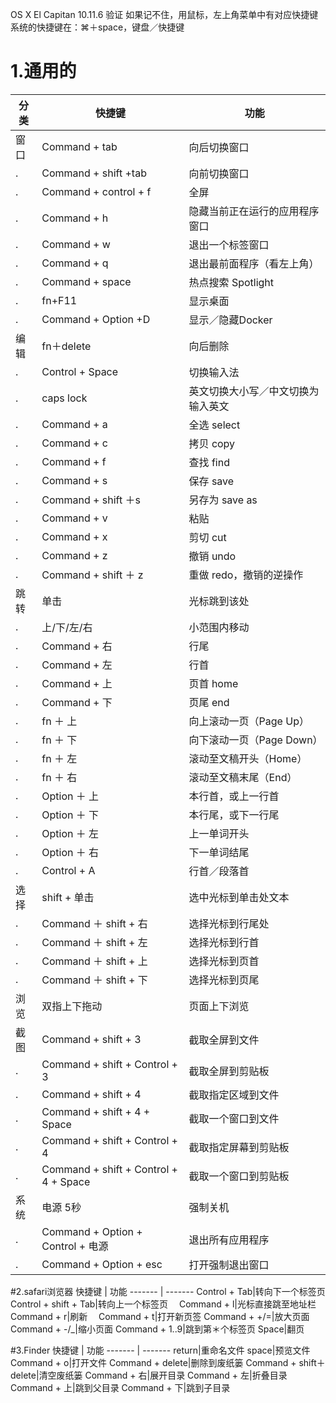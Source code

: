OS X El Capitan  10.11.6  验证
如果记不住，用鼠标，左上角菜单中有对应快捷键
系统的快捷键在：⌘＋space，键盘／快捷键

# 1.通用的
分类|快捷键 | 功能
------- |------- | -------
窗口|Command + tab|向后切换窗口
.|Command + shift +tab|向前切换窗口
.|Command + control + f | 全屏
.|Command + h|隐藏当前正在运行的应用程序窗口
.|Command + w|退出一个标签窗口
.|Command + q|退出最前面程序（看左上角）
.|Command + space|热点搜索 Spotlight
.|fn+F11 |显示桌面
.|Command + Option +D |显示／隐藏Docker
编辑 |fn＋delete | 向后删除
.|Control + Space|切换输入法
.|caps lock|英文切换大小写／中文切换为输入英文
.|Command + a|全选 select
.|Command + c|拷贝 copy
.|Command + f|查找 find
.|Command + s|保存 save
.|Command + shift ＋s|另存为 save as
.|Command + v|粘贴 
.|Command + x|剪切 cut
.|Command + z|撤销 undo
.|Command + shift ＋ z|重做 redo，撤销的逆操作
跳转|单击|光标跳到该处
.|上/下/左/右|小范围内移动
.|Command + 右|行尾
.|Command + 左|行首	
.|Command + 上|页首 home
.|Command + 下|页尾 end
.|fn ＋ 上|向上滚动一页（Page Up）　　
.|fn ＋ 下|向下滚动一页（Page Down）　　
.|fn ＋ 左|滚动至文稿开头（Home）　　
.|fn ＋ 右|滚动至文稿末尾（End）
.|Option ＋ 上|本行首，或上一行首　　
.|Option ＋ 下|本行尾，或下一行尾　　　
.|Option ＋ 左|上一单词开头　　
.|Option ＋ 右|下一单词结尾
.|Control + A|行首／段落首
选择|shift + 单击|选中光标到单击处文本
.|Command ＋ shift + 右|选择光标到行尾处
.|Command ＋ shift + 左|选择光标到行首
.|Command ＋ shift + 上|选择光标到页首
.|Command ＋ shift + 下|选择光标到页尾
浏览|双指上下拖动|页面上下浏览
截图|Command + shift + 3|截取全屏到文件
.|Command + shift + Control + 3| 截取全屏到剪贴板　　
.|Command + shift + 4|截取指定区域到文件
.|Command + shift + 4 + Space| 截取一个窗口到文件　　
.|Command + shift + Control + 4| 截取指定屏幕到剪贴板
.|Command + shift + Control + 4 + Space| 截取一个窗口到剪贴板
系统|电源 5秒|强制关机
.|Command + Option + Control + 电源| 退出所有应用程序
.|Command + Option + esc|打开强制退出窗口

#2.safari浏览器
快捷键 | 功能
------- | -------
Control + Tab|转向下一个标签页　　
Control + shift + Tab|转向上一个标签页　
Command + l|光标直接跳至地址栏　　
Command + r|刷新　
Command + t|打开新页签
Command + +/=|放大页面　　
Command + -/_|缩小页面
Command + 1..9|跳到第＊个标签页
Space|翻页

#3.Finder
快捷键 | 功能
------- | -------
return|重命名文件
space|预览文件
Command + o|打开文件
Command + delete|删除到废纸篓
Command + shift＋delete|清空废纸篓
Command + 右|展开目录
Command + 左|折叠目录
Command + 上|跳到父目录
Command + 下|跳到子目录


